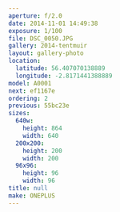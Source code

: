 ```yaml
---
aperture: f/2.0
date: 2014-11-01 14:49:38
exposure: 1/100
file: DSC_0050.JPG
gallery: 2014-tentmuir
layout: gallery-photo
location:
  latitude: 56.407070138889
  longitude: -2.8171441388889
model: A0001
next: ef1167e
ordering: 2
previous: 55bc23e
sizes:
  640w:
    height: 864
    width: 640
  200x200:
    height: 200
    width: 200
  96x96:
    height: 96
    width: 96
title: null
make: ONEPLUS
---
```

